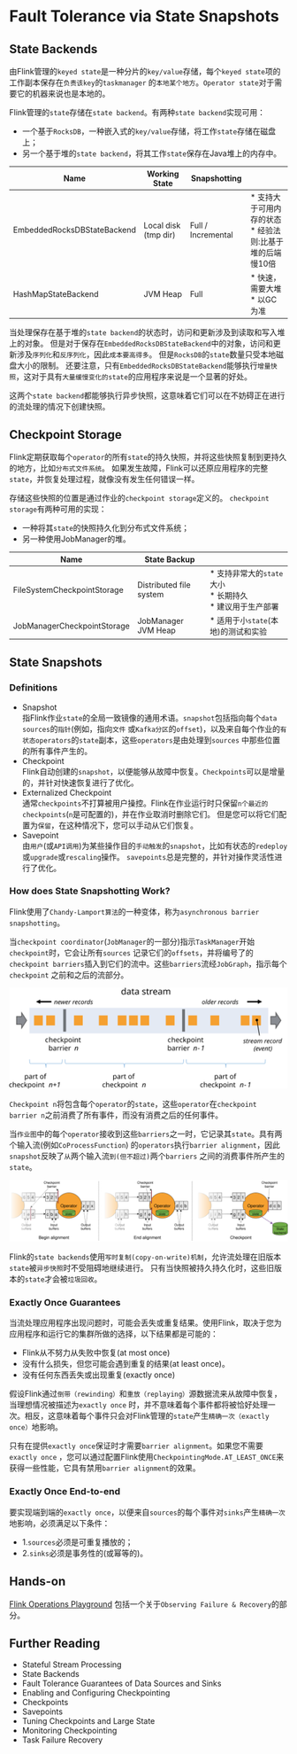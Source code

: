 # Fault Tolerance via State Snapshots

## State Backends

由Flink管理的`keyed state`是一种分片的`key/value`存储，每个`keyed state`项的工作副本保存在`负责该key`的`taskmanager`
的`本地某个地方`。`Operator state`对于需要它的机器来说也是本地的。

Flink管理的`state`存储在`state backend`。有两种`state backend`实现可用：

* 一个基于`RocksDB`，一种嵌入式的`key/value`存储，将工作`state`存储在磁盘上；
* 另一个基于堆的`state backend`，将其工作`state`保存在Java堆上的内存中。

| Name                        | Working State        | Snapshotting       |                                        |
|-----------------------------|----------------------|--------------------|----------------------------------------|
| EmbeddedRocksDBStateBackend | Local disk (tmp dir) | Full / Incremental | * 支持大于可用内存的状态 <br/> * 经验法则:比基于堆的后端慢10倍 |
| HashMapStateBackend         | JVM Heap             | Full               | * 快速，需要大堆 <br/> * 以GC为准                |

当处理保存在基于堆的`state backend`的状态时，访问和更新涉及到读取和写入堆上的对象。
但是对于保存在`EmbeddedRocksDBStateBackend`中的对象，访问和更新涉及`序列化`和`反序列化`，因此`成本要高得多`。
但是`RocksDB`的`state`数量只受本地磁盘大小的限制。
还要注意，只有`EmbeddedRocksDBStateBackend`能够执行`增量快照`，这对于具有`大量缓慢变化的state`的应用程序来说是一个显著的好处。

这两个`state backend`都能够执行异步快照，这意味着它们可以在不妨碍正在进行的流处理的情况下创建快照。

## Checkpoint Storage

Flink定期获取每个`operator`的所有`state`的持久快照，并将这些快照复制到更持久的地方，比如`分布式文件系统`。
如果发生故障，Flink可以还原应用程序的完整`state`，并恢复处理过程，就像没有发生任何错误一样。

存储这些快照的位置是通过作业的`checkpoint storage`定义的。
`checkpoint storage`有两种可用的实现：

* 一种将其`state`的快照持久化到分布式文件系统；
* 另一种使用JobManager的堆。

| Name                        | State Backup            |                                                 |
|-----------------------------|-------------------------|-------------------------------------------------|
| FileSystemCheckpointStorage | Distributed file system | * 支持非常大的`state`大小 <br/> * 长期持久 <br/> * 建议用于生产部署 |
| JobManagerCheckpointStorage | JobManager JVM Heap     | * 适用于小`state`(本地)的测试和实验                         |

## State Snapshots

### Definitions

* Snapshot
  <br/>指Flink作业`state`的全局一致镜像的通用术语。`snapshot`包括指向每个`data sources`的`指针`(例如，指向`文件`
  或`Kafka分区`的`offset`)，以及来自每个作业的`有状态operators`的`state`副本，这些`operators`是由处理到`sources`
  中那些位置的所有事件产生的。
* Checkpoint
  <br/>Flink自动创建的`snapshot`，以便能够从故障中恢复。`Checkpoints`可以是增量的，并针对快速恢复进行了优化。
* Externalized Checkpoint
  <br/>通常`checkpoints`不打算被用户操控。Flink在作业运行时只保留`n个最近的checkpoints`(`n`是可配置的)，并在作业取消时删除它们。
  但是您可以将它们配置为`保留`，在这种情况下，您可以手动从它们恢复。
* Savepoint
  <br/>由`用户`(或`API调用`)为某些操作目的`手动触发`的`snapshot`，比如有状态的`redeploy`或`upgrade`或`rescaling`操作。
  `savepoints`总是完整的，并针对操作灵活性进行了优化。

### How does State Snapshotting Work?

Flink使用了`Chandy-Lamport算法`的一种变体，称为`asynchronous barrier snapshotting`。

当`checkpoint coordinator`(`JobManager`的一部分)指示`TaskManager`开始`checkpoint`时，它会让所有`sources`
记录它们的`offsets`，并将编号了的`checkpoint barriers`插入到它们的流中。这些`barriers`流经`JobGraph`，指示每个`checkpoint`
之前和之后的流部分。

![](images/fault-tolerance/stream_barriers.svg)

`Checkpoint n`将包含每个`operator`的`state`，这些`operator`在`checkpoint barrier n`之前消费了所有事件，而没有消费之后的任何事件。

当`作业图`中的每个`operator`接收到这些`barriers`之一时，它记录其`state`。具有两个输入流(例如`CoProcessFunction`)
的`operators`执行`barrier alignment`，因此`snapshot`反映了`从`两个输入流`到(但不超过)`两个`barriers`
之间的消费事件所产生的`state`。

![](images/fault-tolerance/stream_aligning.svg)

Flink的`state backends`使用`写时复制(copy-on-write)机制`，允许流处理在旧版本`state`被`异步快照`时不受阻碍地继续进行。
只有当快照被持久持久化时，这些旧版本的`state`才会被`垃圾回收`。

### Exactly Once Guarantees

当流处理应用程序出现问题时，可能会丢失或重复结果。使用Flink，取决于您为应用程序和运行它的集群所做的选择，以下结果都是可能的：

* Flink从不努力从失败中恢复(at most once)
* 没有什么损失，但您可能会遇到重复的结果(at least once)。
* 没有任何东西丢失或出现重复(exactly once)

假设Flink通过`倒带（rewinding）`和`重放（replaying）`源数据流来从故障中恢复，当理想情况被描述为`exactly once`
时，并不意味着每个事件都将被恰好处理一次。相反，这意味着每个事件只会对Flink管理的`state`产生`精确一次（exactly once）`地影响。

只有在提供`exactly once`保证时才需要`barrier alignment`。如果您不需要`exactly once`
，您可以通过配置Flink使用`CheckpointingMode.AT_LEAST_ONCE`来获得一些性能，它具有禁用`barrier alignment`的效果。

### Exactly Once End-to-end

要实现端到端的`exactly once`，以便来自`sources`的每个事件对`sinks`产生`精确一次`地影响，必须满足以下条件：

* 1.`sources`必须是可重复播放的；
* 2.`sinks`必须是事务性的(或幂等的)。

## Hands-on

[Flink Operations Playground](https://nightlies.apache.org/flink/flink-docs-release-1.17/docs/try-flink/flink-operations-playground/)
包括一个关于`Observing Failure & Recovery`的部分。

## Further Reading

* Stateful Stream Processing
* State Backends
* Fault Tolerance Guarantees of Data Sources and Sinks
* Enabling and Configuring Checkpointing
* Checkpoints
* Savepoints
* Tuning Checkpoints and Large State
* Monitoring Checkpointing
* Task Failure Recovery

